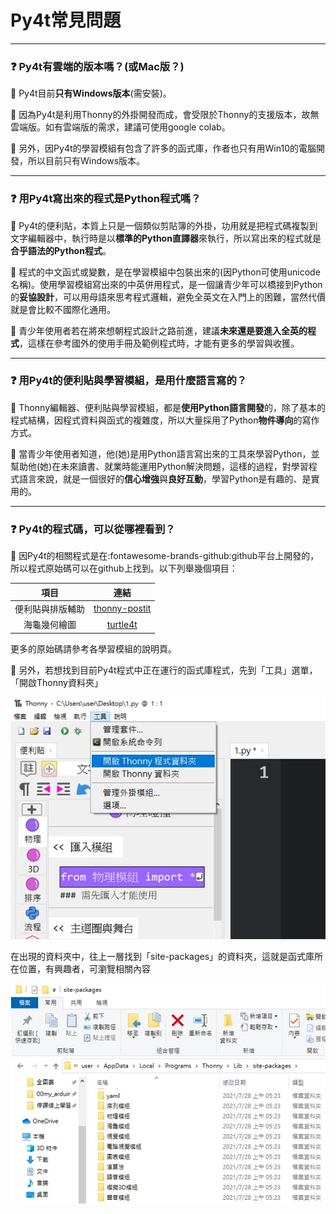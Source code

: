 # Py4t常見問題

--------------------------------

### ❓ Py4t有雲端的版本嗎？(或Mac版？)



📖 Py4t目前**只有Windows版本**(需安裝)。

📖 因為Py4t是利用Thonny的外掛開發而成，會受限於Thonny的支援版本，故無雲端版。如有雲端版的需求，建議可使用google colab。

📖 另外，因Py4t的學習模組有包含了許多的函式庫，作者也只有用Win10的電腦開發，所以目前只有Windows版本。

--------------------------------

### ❓ 用Py4t寫出來的程式是Python程式嗎？

📖 Py4t的便利貼，本質上只是一個類似剪貼簿的外掛，功用就是把程式碼複製到文字編輯器中，執行時是以**標準的Python直譯器**來執行，所以寫出來的程式就是**合乎語法的Python程式**。

📖 程式的中文函式或變數，是在學習模組中包裝出來的(因Python可使用unicode名稱)。使用學習模組寫出來的中英併用程式，是一個讓青少年可以橋接到Python的**妥協設計**，可以用母語來思考程式邏輯，避免全英文在入門上的困難，當然代價就是會比較不國際化通用。

📖 青少年使用者若在將來想朝程式設計之路前進，建議**未來還是要進入全英的程式**，這樣在參考國外的使用手冊及範例程式時，才能有更多的學習與收獲。

--------------------------------

### ❓ 用Py4t的便利貼與學習模組，是用什麼語言寫的？

📖 Thonny編輯器、便利貼與學習模組，都是**使用Python語言開發**的，除了基本的程式結構，因程式資料與函式的複雜度，所以大量採用了Python**物件導向**的寫作方式。

📖 當青少年使用者知道，他(她)是用Python語言寫出來的工具來學習Python，並幫助他(她)在未來讀書、就業時能運用Python解決問題，這樣的過程，對學習程式語言來說，就是一個很好的**信心增強**與**良好互動**，學習Python是有趣的、是實用的。

--------------------------------

### ❓ Py4t的程式碼，可以從哪裡看到？

📖 因Py4t的相關程式是在:fontawesome-brands-github:github平台上開發的，所以程式原始碼可以在github上找到。以下列舉幾個項目：

| 項目                             | 連結                                                              |
| :-----------:                    | :------------------------------------:                            |
| 便利貼與排版輔助   | [thonny-postit](https://github.com/beardad1975/thonny-postit)           |
| 海龜幾何繪圖   | [turtle4t](https://github.com/beardad1975/turtle4t)           |

更多的原始碼請參考各學習模組的說明頁。

📖 另外，若想找到目前Py4t程式中正在運行的函式庫程式，先到「工具」選單，「開啟Thonny資料夾」

![開啟Thonny資料夾](open_thonny_dir.jpg)

在出現的資料夾中，往上一層找到「site-packages」的資料夾，這就是函式庫所在位置，有興趣者，可瀏覽相關內容

![site-packages](site_packages.jpg)

